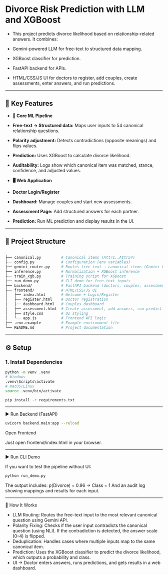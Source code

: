 # Divorce Risk Prediction with LLM and XGBoost

- This project predicts divorce likelihood based on relationship-related answers. It combines:

- Gemini-powered LLM for free-text to structured data mapping.
- XGBoost classifier for prediction.
- FastAPI backend for APIs.
- HTML/CSS/JS UI for doctors to register, add couples, create assessments, enter answers, and run predictions.

--------


## 🔑 Key Features

- **🔬 Core ML Pipeline**

- **Free-text → Structured data:** Maps user inputs to 54 canonical relationship questions.
- **Polarity adjustment:** Detects contradictions (opposite meanings) and flips values.
- **Prediction:** Uses XGBoost to calculate divorce likelihood.
- **Auditability:** Logs show which canonical item was matched, stance, confidence, and adjusted values.

- **🖥️ Web Application**

- **Doctor Login/Register**
- **Dashboard:** Manage couples and start new assessments.
- **Assessment Page:** Add structured answers for each partner.
- **Prediction:** Run ML prediction and display results in the UI.

--------

## 📁 Project Structure
```bash
.
├── canonical.py         # Canonical items (Attr1..Attr54)
├── config.py            # Configuration (env variables)
├── gemini_router.py     # Routes free-text → canonical items (Gemini LLM)
├── inference.py         # Normalization + XGBoost inference
├── train_xgb.py         # Training script for XGBoost
├── run_demo.py          # CLI demo for free-text inputs
├── backend/             # FastAPI backend (doctors, couples, assessments, answers, predict)
├── frontend/            # HTML/CSS/JS UI
│   ├── index.html       # Welcome + Login/Register
│   ├── register.html    # Doctor registration
│   ├── dashboard.html   # Couples dashboard
│   ├── assessment.html  # Create assessment, add answers, run prediction
│   ├── style.css        # UI styling
│   └── app.js           # Frontend API logic
├── .env.example         # Example environment file
└── README.md            # Project documentation
```


--------

## ⚙️ Setup

### 1. Install Dependencies
```bash
python -m venv .venv
# Windows
.venv\Scripts\activate
# macOS/Linux
source .venv/bin/activate

pip install -r requirements.txt
```

--------

▶️ Run Backend (FastAPI)

```bash
uvicorn backend.main:app --reload
```

Open Frontend

Just open frontend/index.html in your browser.

--------

▶️ Run CLI Demo

If you want to test the pipeline without UI:

```bash
python run_demo.py
```

The output includes:
p(Divorce) = 0.96 -> Class = 1
And an audit log showing mappings and results for each input.

--------

🧠 How It Works
- LLM Routing: Routes the free-text input to the most relevant canonical question using Gemini API.
- Polarity Fixing: Checks if the user input contradicts the canonical question (using NLI). If the contradiction is detected, the answer scale (0–4) is flipped.
- Deduplication: Handles cases where multiple inputs map to the same canonical item.
- Prediction: Uses the XGBoost classifier to predict the divorce likelihood, which outputs a probability and class.
- UI → Doctor enters answers, runs predictions, and gets results in a web dashboard.

